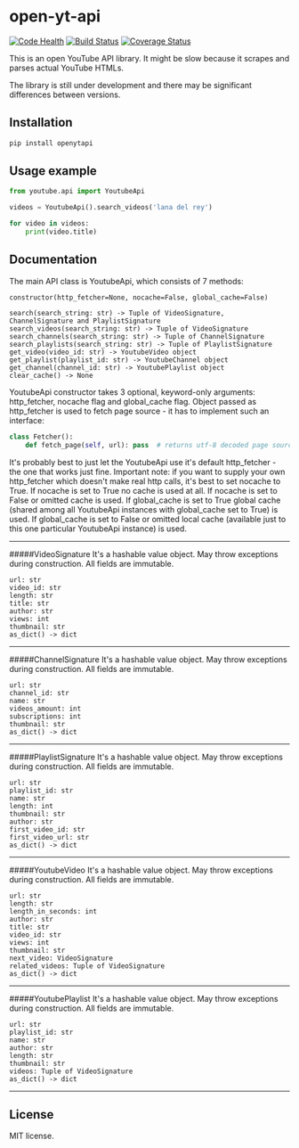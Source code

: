 # open-yt-api
[![Code Health](https://landscape.io/github/Glenpl/open-yt-api/master/landscape.svg?style=flat)](https://landscape.io/github/Glenpl/open-yt-api/master)
[![Build Status](https://travis-ci.org/Glenpl/open-yt-api.svg?branch=master)](https://travis-ci.org/Glenpl/open-yt-api)
[![Coverage Status](https://coveralls.io/repos/github/Glenpl/open-yt-api/badge.svg?branch=master)](https://coveralls.io/github/Glenpl/open-yt-api?branch=master)

This is an open YouTube API library.
It might be slow because it scrapes and parses actual YouTube HTMLs.

The library is still under development and there may be significant differences between versions.

Installation
--------------------
```bash
pip install openytapi
```

Usage example
--------------------
```python
from youtube.api import YoutubeApi

videos = YoutubeApi().search_videos('lana del rey')

for video in videos:
    print(video.title)
```

Documentation
--------------------
The main API class is YoutubeApi, which consists of 7 methods:
```
constructor(http_fetcher=None, nocache=False, global_cache=False)

search(search_string: str) -> Tuple of VideoSignature, ChannelSignature and PlaylistSignature
search_videos(search_string: str) -> Tuple of VideoSignature
search_channels(search_string: str) -> Tuple of ChannelSignature
search_playlists(search_string: str) -> Tuple of PlaylistSignature
get_video(video_id: str) -> YoutubeVideo object
get_playlist(playlist_id: str) -> YoutubeChannel object
get_channel(channel_id: str) -> YoutubePlaylist object
clear_cache() -> None
```
YoutubeApi constructor takes 3 optional, keyword-only arguments: http_fetcher, nocache flag and global_cache flag.
Object passed as http_fetcher is used to fetch page source - it has to implement such an interface:
```python
class Fetcher():
    def fetch_page(self, url): pass  # returns utf-8 decoded page source
```
It's probably best to just let the YoutubeApi use it's default http_fetcher - the one that works just fine.
Important note: if you want to supply your own http_fetcher which doesn't make real http calls, it's best to set nocache to True.
If nocache is set to True no cache is used at all. If nocache is set to False or omitted cache is used.
If global_cache is set to True global cache (shared among all YoutubeApi instances with global_cache set to True) is used.
If global_cache is set to False or omitted local cache (available just to this one particular YoutubeApi instance) is used.

---

#####VideoSignature
It's a hashable value object.
May throw exceptions during construction.
All fields are immutable.
```
url: str
video_id: str
length: str
title: str
author: str
views: int
thumbnail: str
as_dict() -> dict
```

---

#####ChannelSignature
It's a hashable value object.
May throw exceptions during construction.
All fields are immutable.
```
url: str
channel_id: str
name: str
videos_amount: int
subscriptions: int
thumbnail: str
as_dict() -> dict
```

---

#####PlaylistSignature
It's a hashable value object.
May throw exceptions during construction.
All fields are immutable.
```
url: str
playlist_id: str
name: str
length: int
thumbnail: str
author: str
first_video_id: str
first_video_url: str
as_dict() -> dict
```

---

#####YoutubeVideo
It's a hashable value object.
May throw exceptions during construction.
All fields are immutable.
```
url: str
length: str
length_in_seconds: int
author: str
title: str
video_id: str
views: int
thumbnail: str
next_video: VideoSignature
related_videos: Tuple of VideoSignature
as_dict() -> dict
```

---

#####YoutubePlaylist
It's a hashable value object.
May throw exceptions during construction.
All fields are immutable.
```
url: str
playlist_id: str
name: str
author: str
length: str
thumbnail: str
videos: Tuple of VideoSignature
as_dict() -> dict
```

---

License
--------------------
MIT license.
